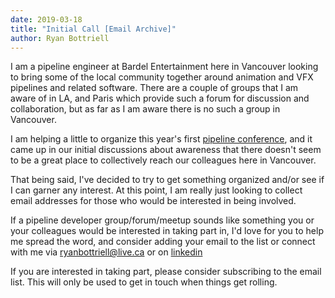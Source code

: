 ```yaml
---
date: 2019-03-18
title: "Initial Call [Email Archive]"
author: Ryan Bottriell
---
```


I am a pipeline engineer at Bardel Entertainment here in Vancouver looking to bring some of the local community together around animation and VFX pipelines and related software. There are a couple of groups that I am aware of in LA, and Paris which provide such a forum for discussion and collaboration, but as far as I am aware there is no such a group in Vancouver.

I am helping a little to organize this year's first [pipeline conference](https://thepipelineconference.org), and it came up in our initial discussions about awareness that there doesn't seem to be a great place to collectively reach our colleagues here in Vancouver.

That being said, I've decided to try to get something organized and/or see if I can garner any interest. At this point, I am really just looking to collect email addresses for those who would be interested in being involved.

If a pipeline developer group/forum/meetup sounds like something you or your colleagues would be interested in taking part in, I'd love for you to help me spread the word, and consider adding your email to the list or connect with me via [ryanbottriell@live.ca](mailto:ryanbottriell@live.ca) or on [linkedin](https://www.linkedin.com/in/ryanbottriell/)

If you are interested in taking part, please consider subscribing to the email list. This will only be used to get in touch when things get rolling.
